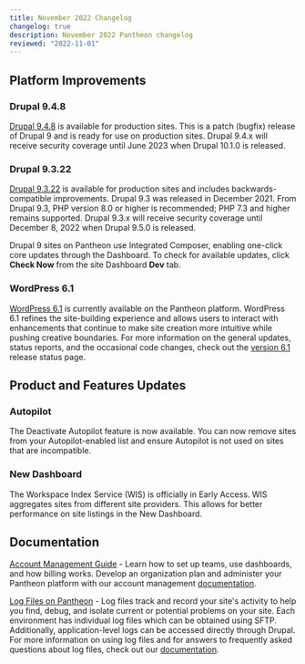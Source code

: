 ```yaml
---
title: November 2022 Changelog
changelog: true
description: November 2022 Pantheon changelog
reviewed: "2022-11-01"
---
```


## Platform Improvements 

### Drupal 9.4.8

[Drupal 9.4.8](https://www.drupal.org/project/drupal/releases/9.4.8) is available for production sites. This is a patch (bugfix) release of Drupal 9 and is ready for use on production sites. Drupal 9.4.x will receive security coverage until June 2023 when Drupal 10.1.0 is released.


### Drupal 9.3.22

[Drupal 9.3.22](https://www.drupal.org/project/drupal/releases/9.3.21) is available for production sites and includes backwards-compatible improvements. Drupal 9.3 was released in December 2021. From Drupal 9.3, PHP version 8.0 or higher is recommended; PHP 7.3 and higher remains supported. Drupal 9.3.x will receive security coverage until December 8, 2022 when Drupal 9.5.0 is released.

Drupal 9 sites on Pantheon use Integrated Composer, enabling one-click core updates through the Dashboard. To check for available updates, click **Check Now** from the site Dashboard **Dev** tab.


### WordPress 6.1

[WordPress 6.1](https://wordpress.org/news/2022/11/misha/) is currently available on the Pantheon platform. WordPress 6.1 refines the site-building experience and allows users to interact with enhancements that continue to make site creation more intuitive while pushing creative boundaries. For more information on the general updates, status reports, and the occasional code changes, check out the [version 6.1](https://make.wordpress.org/core/2022/07/26/wordpress-6-1-planning-roundup-v2/) release status page.



## Product and Features Updates


### Autopilot

The Deactivate Autopilot feature is now available. You can now remove sites from your Autopilot-enabled list and ensure Autopilot is not used on sites that are incompatible. 


### New Dashboard

The Workspace Index Service (WIS) is officially in Early Access. WIS aggregates sites from different site providers. This allows for better performance on site listings in the New Dashboard.


## Documentation

[Account Management Guide](https://pantheon.io/docs/manage) -  Learn how to set up teams, use dashboards, and how billing works.  Develop an organization plan and administer your Pantheon platform with our account management [documentation](https://pantheon.io/docs/manage).

[Log Files on Pantheon](https://pantheon.io/docs/guides/logs-pantheon) - Log files track and record your site's activity to help you find, debug, and isolate current or potential problems on your site. Each environment has individual log files which can be obtained using SFTP. Additionally, application-level logs can be accessed directly through Drupal. For more information on using log files and for answers to frequently asked questions about log files, check out our [documentation](https://pantheon.io/docs/guides/logs-pantheon/faq-logs).


